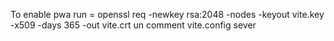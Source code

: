 To enable pwa run = openssl req -newkey rsa:2048 -nodes -keyout vite.key -x509 -days 365 -out vite.crt
un comment vite.config sever
